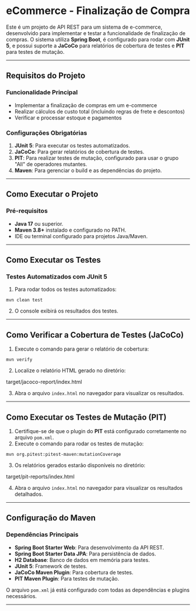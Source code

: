 # eCommerce - Finalização de Compra

Este é um projeto de API REST para um sistema de e-commerce, desenvolvido para implementar e testar a funcionalidade de finalização de compras. O sistema utiliza **Spring Boot**, é configurado para rodar com **JUnit 5**, e possui suporte a **JaCoCo** para relatórios de cobertura de testes e **PIT** para testes de mutação.

---

## Requisitos do Projeto

### Funcionalidade Principal
- Implementar a finalização de compras em um e-commerce
- Realizar cálculos de custo total (incluindo regras de frete e descontos)
- Verificar e processar estoque e pagamentos

### Configurações Obrigatórias
1. **JUnit 5**: Para executar os testes automatizados.
2. **JaCoCo**: Para gerar relatórios de cobertura de testes.
3. **PIT**: Para realizar testes de mutação, configurado para usar o grupo "All" de operadores mutantes.
4. **Maven**: Para gerenciar o build e as dependências do projeto.

---

## Como Executar o Projeto

### Pré-requisitos
- **Java 17** ou superior.
- **Maven 3.8+** instalado e configurado no PATH.
- IDE ou terminal configurado para projetos Java/Maven.

---

## Como Executar os Testes

### Testes Automatizados com JUnit 5
1. Para rodar todos os testes automatizados:
```
mvn clean test
```
2. O console exibirá os resultados dos testes.

---

## Como Verificar a Cobertura de Testes (JaCoCo)

1. Execute o comando para gerar o relatório de cobertura:
```
mvn verify
```
2. Localize o relatório HTML gerado no diretório:

target/jacoco-report/index.html

3. Abra o arquivo `index.html` no navegador para visualizar os resultados.

---

## Como Executar os Testes de Mutação (PIT)

1. Certifique-se de que o plugin do **PIT** está configurado corretamente no arquivo `pom.xml`.
2. Execute o comando para rodar os testes de mutação:
```
mvn org.pitest:pitest-maven:mutationCoverage
```
3. Os relatórios gerados estarão disponíveis no diretório:

target/pit-reports/index.html

4. Abra o arquivo `index.html` no navegador para visualizar os resultados detalhados.

---


## Configuração do Maven

### Dependências Principais
- **Spring Boot Starter Web**: Para desenvolvimento da API REST.
- **Spring Boot Starter Data JPA**: Para persistência de dados.
- **H2 Database**: Banco de dados em memória para testes.
- **JUnit 5**: Framework de testes.
- **JaCoCo Maven Plugin**: Para cobertura de testes.
- **PIT Maven Plugin**: Para testes de mutação.

O arquivo `pom.xml` já está configurado com todas as dependências e plugins necessários.

---
